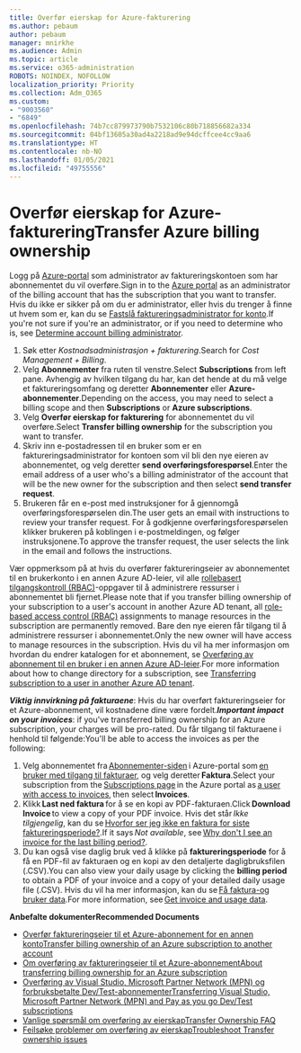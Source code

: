 ```yaml
---
title: Overfør eierskap for Azure-fakturering
ms.author: pebaum
author: pebaum
manager: mnirkhe
ms.audience: Admin
ms.topic: article
ms.service: o365-administration
ROBOTS: NOINDEX, NOFOLLOW
localization_priority: Priority
ms.collection: Adm_O365
ms.custom:
- "9003560"
- "6849"
ms.openlocfilehash: 74b7cc879973790b7532106c80b718856682a334
ms.sourcegitcommit: 04bf13605a30ad4a2218ad9e94dcffcee4cc9aa6
ms.translationtype: HT
ms.contentlocale: nb-NO
ms.lasthandoff: 01/05/2021
ms.locfileid: "49755556"
---
```

# <a name="transfer-azure-billing-ownership"></a><span data-ttu-id="72288-102">Overfør eierskap for Azure-fakturering</span><span class="sxs-lookup"><span data-stu-id="72288-102">Transfer Azure billing ownership</span></span>

<span data-ttu-id="72288-103">Logg på [Azure-portal](https://portal.azure.com/) som administrator av faktureringskontoen som har abonnementet du vil overføre.</span><span class="sxs-lookup"><span data-stu-id="72288-103">Sign in to the [Azure portal](https://portal.azure.com/) as an administrator of the billing account that has the subscription that you want to transfer.</span></span> <span data-ttu-id="72288-104">Hvis du ikke er sikker på om du er administrator, eller hvis du trenger å finne ut hvem som er, kan du se [Fastslå faktureringsadministrator for konto](https://docs.microsoft.com/azure/cost-management-billing/understand/subscription-transfer#whoisaa).</span><span class="sxs-lookup"><span data-stu-id="72288-104">If you're not sure if you're an administrator, or if you need to determine who is, see [Determine account billing administrator](https://docs.microsoft.com/azure/cost-management-billing/understand/subscription-transfer#whoisaa).</span></span>

1. <span data-ttu-id="72288-105">Søk etter _Kostnadsadministrasjon + fakturering_.</span><span class="sxs-lookup"><span data-stu-id="72288-105">Search for _Cost Management + Billing_.</span></span>
1. <span data-ttu-id="72288-106">Velg **Abonnementer** fra ruten til venstre.</span><span class="sxs-lookup"><span data-stu-id="72288-106">Select **Subscriptions** from left pane.</span></span> <span data-ttu-id="72288-107">Avhengig av hvilken tilgang du har, kan det hende at du må velge et faktureringsomfang og deretter **Abonnementer** eller **Azure-abonnementer**.</span><span class="sxs-lookup"><span data-stu-id="72288-107">Depending on the access, you may need to select a billing scope and then **Subscriptions** or **Azure subscriptions**.</span></span>
1. <span data-ttu-id="72288-108">Velg **Overfør eierskap for fakturering** for abonnementet du vil overføre.</span><span class="sxs-lookup"><span data-stu-id="72288-108">Select **Transfer billing ownership** for the subscription you want to transfer.</span></span>
1. <span data-ttu-id="72288-109">Skriv inn e-postadressen til en bruker som er en faktureringsadministrator for kontoen som vil bli den nye eieren av abonnementet, og velg deretter **send overføringsforespørsel**.</span><span class="sxs-lookup"><span data-stu-id="72288-109">Enter the email address of a user who's a billing administrator of the account that will be the new owner for the subscription and then select **send transfer request**.</span></span>
1. <span data-ttu-id="72288-110">Brukeren får en e-post med instruksjoner for å gjennomgå overføringsforespørselen din.</span><span class="sxs-lookup"><span data-stu-id="72288-110">The user gets an email with instructions to review your transfer request.</span></span> <span data-ttu-id="72288-111">For å godkjenne overføringsforespørselen klikker brukeren på koblingen i e-postmeldingen, og følger instruksjonene.</span><span class="sxs-lookup"><span data-stu-id="72288-111">To approve the transfer request, the user selects the link in the email and follows the instructions.</span></span>

<span data-ttu-id="72288-112">Vær oppmerksom på at hvis du overfører faktureringseier av abonnementet til en brukerkonto i en annen Azure AD-leier, vil alle [rollebasert tilgangskontroll (RBAC)](https://docs.microsoft.com/azure/role-based-access-control/overview?WT.mc_id=Portal-Microsoft_Azure_Support)-oppgaver til å administrere ressurser i abonnementet bli fjernet.</span><span class="sxs-lookup"><span data-stu-id="72288-112">Please note that if you transfer billing ownership of your subscription to a user's account in another Azure AD tenant, all [role-based access control (RBAC)](https://docs.microsoft.com/azure/role-based-access-control/overview?WT.mc_id=Portal-Microsoft_Azure_Support) assignments to manage resources in the subscription are permanently removed.</span></span> <span data-ttu-id="72288-113">Bare den nye eieren får tilgang til å administrere ressurser i abonnementet.</span><span class="sxs-lookup"><span data-stu-id="72288-113">Only the new owner will have access to manage resources in the subscription.</span></span> <span data-ttu-id="72288-114">Hvis du vil ha mer informasjon om hvordan du endrer katalogen for et abonnement, se [Overføring av abonnement til en bruker i en annen Azure AD-leier](https://docs.microsoft.com/azure/active-directory/managed-identities-azure-resources/known-issues?WT.mc_id=Portal-Microsoft_Azure_Support).</span><span class="sxs-lookup"><span data-stu-id="72288-114">For more information about how to change directory for a subscription, see [Transferring subscription to a user in another Azure AD tenant](https://docs.microsoft.com/azure/active-directory/managed-identities-azure-resources/known-issues?WT.mc_id=Portal-Microsoft_Azure_Support).</span></span>

<span data-ttu-id="72288-115">_**Viktig innvirkning på fakturaene**_: Hvis du har overført faktureringseier for et Azure-abonnement, vil kostnadene dine være fordelt.</span><span class="sxs-lookup"><span data-stu-id="72288-115">_**Important impact on your invoices**_: if you've transferred billing ownership for an Azure subscription, your charges will be pro-rated.</span></span> <span data-ttu-id="72288-116">Du får tilgang til fakturaene i henhold til følgende:</span><span class="sxs-lookup"><span data-stu-id="72288-116">You'll be able to access the invoices as per the following:</span></span>  

1. <span data-ttu-id="72288-117">Velg abonnementet fra [Abonnementer-siden](https://portal.azure.com/#blade/Microsoft_Azure_Billing/SubscriptionsBlade) i Azure-portal som [en bruker med tilgang til fakturaer](https://docs.microsoft.com/azure/cost-management-billing/manage/manage-billing-access?WT.mc_id=Portal-Microsoft_Azure_Support), og velg deretter **Faktura**.</span><span class="sxs-lookup"><span data-stu-id="72288-117">Select your subscription from the [Subscriptions page](https://portal.azure.com/#blade/Microsoft_Azure_Billing/SubscriptionsBlade) in the Azure portal as [a user with access to invoices](https://docs.microsoft.com/azure/cost-management-billing/manage/manage-billing-access?WT.mc_id=Portal-Microsoft_Azure_Support), then select **Invoices**.</span></span>
1. <span data-ttu-id="72288-118">Klikk **Last ned faktura** for å se en kopi av PDF-fakturaen.</span><span class="sxs-lookup"><span data-stu-id="72288-118">Click **Download Invoice** to view a copy of your PDF invoice.</span></span> <span data-ttu-id="72288-119">Hvis det står _Ikke tilgjengelig_, kan du se [Hvorfor ser jeg ikke en faktura for siste faktureringsperiode?](https://docs.microsoft.com/azure/cost-management-billing/manage/download-azure-invoice-daily-usage-date?WT.mc_id=Portal-Microsoft_Azure_Support#noinvoice).</span><span class="sxs-lookup"><span data-stu-id="72288-119">If it says _Not available_, see [Why don't I see an invoice for the last billing period?](https://docs.microsoft.com/azure/cost-management-billing/manage/download-azure-invoice-daily-usage-date?WT.mc_id=Portal-Microsoft_Azure_Support#noinvoice).</span></span>
1. <span data-ttu-id="72288-120">Du kan også vise daglig bruk ved å klikke på **faktureringsperiode** for å få en PDF-fil av fakturaen og en kopi av den detaljerte dagligbruksfilen (.CSV).</span><span class="sxs-lookup"><span data-stu-id="72288-120">You can also view your daily usage by clicking the **billing period** to obtain a PDF of your invoice and a copy of your detailed daily usage file (.CSV).</span></span> <span data-ttu-id="72288-121">Hvis du vil ha mer informasjon, kan du se [Få faktura-og bruker data](https://docs.microsoft.com/azure/cost-management-billing/manage/download-azure-invoice-daily-usage-date?WT.mc_id=Portal-Microsoft_Azure_Support).</span><span class="sxs-lookup"><span data-stu-id="72288-121">For more information, see [Get invoice and usage data](https://docs.microsoft.com/azure/cost-management-billing/manage/download-azure-invoice-daily-usage-date?WT.mc_id=Portal-Microsoft_Azure_Support).</span></span>

<span data-ttu-id="72288-122">**Anbefalte dokumenter**</span><span class="sxs-lookup"><span data-stu-id="72288-122">**Recommended Documents**</span></span>

- [<span data-ttu-id="72288-123">Overfør faktureringseier til et Azure-abonnement for en annen konto</span><span class="sxs-lookup"><span data-stu-id="72288-123">Transfer billing ownership of an Azure subscription to another account</span></span>](https://docs.microsoft.com/azure/cost-management-billing/manage/billing-subscription-transfer)
- [<span data-ttu-id="72288-124">Om overføring av faktureringseier til et Azure-abonnement</span><span class="sxs-lookup"><span data-stu-id="72288-124">About transferring billing ownership for an Azure subscription</span></span>](https://docs.microsoft.com//azure/cost-management-billing/understand/subscription-transfer)
- [<span data-ttu-id="72288-125">Overføring av Visual Studio, Microsoft Partner Network (MPN) og forbruksbetalte Dev/Test-abonnementer</span><span class="sxs-lookup"><span data-stu-id="72288-125">Transferring Visual Studio, Microsoft Partner Network (MPN) and Pay as you go Dev/Test subscriptions</span></span>](https://docs.microsoft.com/azure/billing/billing-subscription-transfer?WT.mc_id=Portal-Microsoft_Azure_Support#transferring-visual-studio-microsoft-partner-network-mpn-and-pay-as-you-go-devtest-subscriptions)
- [<span data-ttu-id="72288-126">Vanlige spørsmål om overføring av eierskap</span><span class="sxs-lookup"><span data-stu-id="72288-126">Transfer Ownership FAQ</span></span>](https://docs.microsoft.com/azure/billing/billing-subscription-transfer?WT.mc_id=Portal-Microsoft_Azure_Support#frequently-asked-questions-faq-for-senders)
- [<span data-ttu-id="72288-127">Feilsøke problemer om overføring av eierskap</span><span class="sxs-lookup"><span data-stu-id="72288-127">Troubleshoot Transfer ownership issues</span></span>](https://docs.microsoft.com/azure/billing/billing-subscription-transfer?WT.mc_id=Portal-Microsoft_Azure_Support#troubleshooting)
